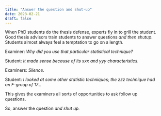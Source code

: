 ```yaml
---
title: "Answer the question and shut-up"
date: 2023-02-21
draft: false
---
```


When PhD students do the thesis defense, experts fly in to grill the student.
Good thesis advisors train students to answer questions _and then shutup_. 
Students almost always feel a temptation to go on a length. 

Examiner: _Why did you use that particular statistical technique?_

Student: _It made sense because of its xxx and yyy characteristics._

Examiners: _Silence._

Student: _I looked at some other statistic techniques; the zzz technique had an F-group of 17..._

This gives the examiners all sorts of opportunities to ask follow up questions. 

So, answer the question _and shut up._